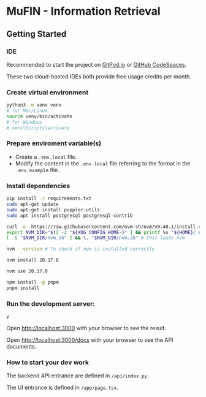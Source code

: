 # MuFIN - Information Retrieval

## Getting Started

### IDE

Recommended to start the project on [GitPod.io](https://gitpod.io/workspaces) or [GitHub CodeSpaces](https://github.com/codespaces/new).

These two cloud-hosted IDEs both provide free usage credits per month.

### Create virtual environment

```bash
python3 -m venv venv
# for Mac/Linux
source venv/bin/activate
# for Windows
# venv\Scripts\activate
```

### Prepare enviroment variable(s)

- Create a `.env.local` file.
- Modify the content in the `.env.local` file referring to the format in the `.env.example` file.

### Install dependencies

```bash
pip install -r requirements.txt
sudo apt-get update
sudo apt-get install poppler-utils
sudo apt install postgresql postgresql-contrib

curl -o- https://raw.githubusercontent.com/nvm-sh/nvm/v0.40.1/install.sh | bash
export NVM_DIR="$([ -z "${XDG_CONFIG_HOME-}" ] && printf %s "${HOME}/.nvm" || printf %s "${XDG_CONFIG_HOME}/nvm")"
[ -s "$NVM_DIR/nvm.sh" ] && \. "$NVM_DIR/nvm.sh" # This loads nvm

nvm --version # To check if nvm is installed correctly

nvm install 20.17.0

nvm use 20.17.0

npm install -g pnpm
pnpm install
```

### Run the development server:

```bash
y
```

Open [http://localhost:3000](http://localhost:3000) with your browser to see the result.

Open [http://localhost:3000/docs](http://localhost:3000/docs) with your browser to see the API documents.

### How to start your dev work

The backend API entrance are defined in `/api/index.py`.

The UI entrance is defined in `/app/page.tsx`.

<!-- ## Additional Commands for Convenience

```bash
uvicorn app.index:app --reload
```
```bash
pip freeze > requirements.txt
```
```bash
deactivate
``` -->
